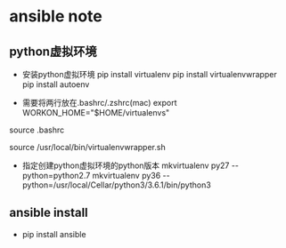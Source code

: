 # ansible note

## python虚拟环境

- 安装python虚拟环境
pip install virtualenv
pip install virtualenvwrapper
pip install autoenv

- 需要将两行放在.bashrc/.zshrc(mac)
export WORKON_HOME="$HOME/virtualenvs"

source  .bashrc

source /usr/local/bin/virtualenvwrapper.sh

- 指定创建python虚拟环境的python版本
mkvirtualenv py27 --python=python2.7
mkvirtualenv py36  --python=/usr/local/Cellar/python3/3.6.1/bin/python3


## ansible install
-  pip install ansible



